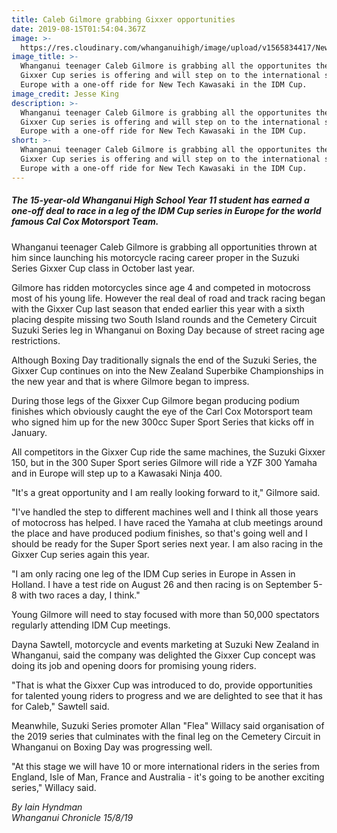 ```yaml
---
title: Caleb Gilmore grabbing Gixxer opportunities
date: 2019-08-15T01:54:04.367Z
image: >-
  https://res.cloudinary.com/whanganuihigh/image/upload/v1565834417/News/Caleb-Gilmore.Chron_15.8.19.jpg
image_title: >-
  Whanganui teenager Caleb Gilmore is grabbing all the opportunites the Suzuki
  Gixxer Cup series is offering and will step on to the international stage in
  Europe with a one-off ride for New Tech Kawasaki in the IDM Cup. 
image_credit: Jesse King
description: >-
  Whanganui teenager Caleb Gilmore is grabbing all the opportunites the Suzuki
  Gixxer Cup series is offering and will step on to the international stage in
  Europe with a one-off ride for New Tech Kawasaki in the IDM Cup. 
short: >-
  Whanganui teenager Caleb Gilmore is grabbing all the opportunites the Suzuki
  Gixxer Cup series is offering and will step on to the international stage in
  Europe with a one-off ride for New Tech Kawasaki in the IDM Cup.
---
```

##### The 15-year-old Whanganui High School Year 11 student has earned a one-off deal to race in a leg of the IDM Cup series in Europe for the world famous Cal Cox Motorsport Team.

Whanganui teenager Caleb Gilmore is grabbing all opportunities thrown at him since launching his motorcycle racing career proper in the Suzuki Series Gixxer Cup class in October last year.

Gilmore has ridden motorcycles since age 4 and competed in motocross most of his young life. However the real deal of road and track racing began with the Gixxer Cup last season that ended earlier this year with a sixth placing despite missing two South Island rounds and the Cemetery Circuit Suzuki Series leg in Whanganui on Boxing Day because of street racing age restrictions.

Although Boxing Day traditionally signals the end of the Suzuki Series, the Gixxer Cup continues on into the New Zealand Superbike Championships in the new year and that is where Gilmore began to impress.

During those legs of the Gixxer Cup Gilmore began producing podium finishes which obviously caught the eye of the Carl Cox Motorsport team who signed him up for the new 300cc Super Sport Series that kicks off in January.

All competitors in the Gixxer Cup ride the same machines, the Suzuki Gixxer 150, but in the 300 Super Sport series Gilmore will ride a YZF 300 Yamaha and in Europe will step up to a Kawasaki Ninja 400.

"It's a great opportunity and I am really looking forward to it," Gilmore said.

"I've handled the step to different machines well and I think all those years of motocross has helped. I have raced the Yamaha at club meetings around the place and have produced podium finishes, so that's going well and I should be ready for the Super Sport series next year. I am also racing in the Gixxer Cup series again this year.

"I am only racing one leg of the IDM Cup series in Europe in Assen in Holland. I have a test ride on August 26 and then racing is on September 5-8 with two races a day, I think."

Young Gilmore will need to stay focused with more than 50,000 spectators regularly attending IDM Cup meetings.

Dayna Sawtell, motorcycle and events marketing at Suzuki New Zealand in Whanganui, said the company was delighted the Gixxer Cup concept was doing its job and opening doors for promising young riders.

"That is what the Gixxer Cup was introduced to do, provide opportunities for talented young riders to progress and we are delighted to see that it has for Caleb," Sawtell said.

Meanwhile, Suzuki Series promoter Allan "Flea" Willacy said organisation of the 2019 series that culminates with the final leg on the Cemetery Circuit in Whanganui on Boxing Day was progressing well.

"At this stage we will have 10 or more international riders in the series from England, Isle of Man, France and Australia - it's going to be another exciting series," Willacy said.

_By Iain Hyndman_\
_Whanganui Chronicle 15/8/19_
